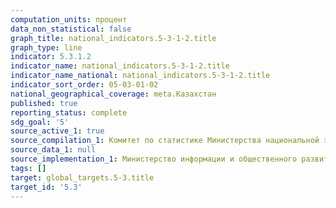 ```yaml
---
computation_units: процент
data_non_statistical: false
graph_title: national_indicators.5-3-1-2.title
graph_type: line
indicator: 5.3.1.2
indicator_name: national_indicators.5-3-1-2.title
indicator_name_national: national_indicators.5-3-1-2.title
indicator_sort_order: 05-03-01-02
national_geographical_coverage: meta.Казахстан
published: true
reporting_status: complete
sdg_goal: '5'
source_active_1: true
source_compilation_1: Комитет по статистике Министерства национальной экономики РК
source_data_1: null
source_implementation_1: Министерство информации и общественного развития РК
tags: []
target: global_targets.5-3.title
target_id: '5.3'
---
```

